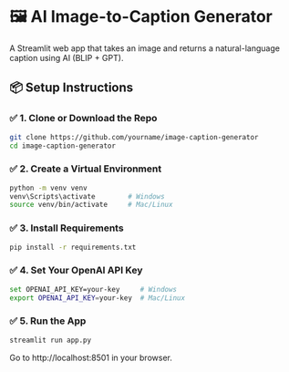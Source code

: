 # 🖼️ AI Image-to-Caption Generator

A Streamlit web app that takes an image and returns a natural-language caption using AI (BLIP + GPT).

## 📦 Setup Instructions

### ✅ 1. Clone or Download the Repo

```bash
git clone https://github.com/yourname/image-caption-generator
cd image-caption-generator
```

### ✅ 2. Create a Virtual Environment

```bash
python -m venv venv
venv\Scripts\activate        # Windows
source venv/bin/activate     # Mac/Linux
```

### ✅ 3. Install Requirements

```bash
pip install -r requirements.txt
```

### ✅ 4. Set Your OpenAI API Key

```bash
set OPENAI_API_KEY=your-key     # Windows
export OPENAI_API_KEY=your-key  # Mac/Linux
```

### ✅ 5. Run the App

```bash
streamlit run app.py
```

Go to http://localhost:8501 in your browser.